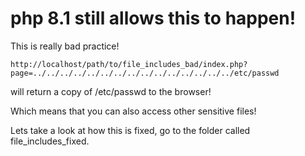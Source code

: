 # php 8.1 still allows this to happen!

This is really bad practice!

```
http://localhost/path/to/file_includes_bad/index.php?page=../../../../../../../../../../../../../../../etc/passwd
```

will return a copy of /etc/passwd to the browser!

Which means that you can also access other sensitive files!

Lets take a look at how this is fixed, go to the folder called file_includes_fixed.